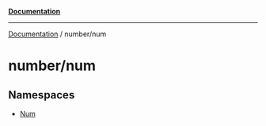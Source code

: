 [**Documentation**](../../README.md)

---

[Documentation](../../README.md) / number/num

# number/num

## Namespaces

- [Num](namespaces/Num.md)
